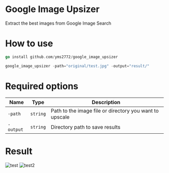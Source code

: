 # Google Image Upsizer
Extract the best images from Google Image Search

# How to use
```go
go install github.com/yms2772/google_image_upsizer
```
```go
google_image_upsizer -path="original/test.jpg" -output="result/"
```

# Required options
|Name|Type|Description|
|------|---|---|
|`-path`|`string`|Path to the image file or directory you want to upscale|
|`-output`|`string`|Directory path to save results|

# Result
![test](https://user-images.githubusercontent.com/6222645/167277591-7f92d665-7e92-4698-8d0a-216d44170c3d.png)
![test2](https://user-images.githubusercontent.com/6222645/167277593-61beab00-259b-4ebe-bb79-60dd4b4d084b.png)
